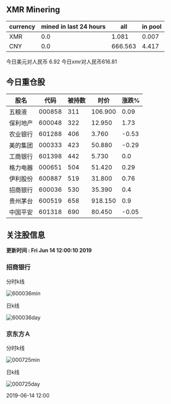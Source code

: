 ## XMR Minering

|currency|mined in last 24 hours|all|in pool|
|---|---|---|---|
|XMR|0.0|1.081|0.007|
|CNY|0.0|666.563|4.417|

今日美元对人民币 6.92	今日xmr对人民币616.81


## 今日重仓股 

|股名|代码|被持数|时价|涨跌%|
|---|---|---|---|---|
|五粮液|000858|311|106.900|0.09|
|保利地产|600048|322|12.950|1.73|
|农业银行|601288|406|3.760|-0.53|
|美的集团|000333|423|50.880|-0.29|
|工商银行|601398|442|5.730|0.0|
|格力电器|000651|504|51.420|0.29|
|伊利股份|600887|519|31.800|0.76|
|招商银行|600036|530|35.390|0.4|
|贵州茅台|600519|658|918.150|0.9|
|中国平安|601318|690|80.450|-0.05|

## 关注股信息
**更新时间 : Fri Jun 14 12:00:10 2019**
### 招商银行 
分时k线

![600036min](http://image.sinajs.cn/newchart/min/n/sh600036.gif)

日k线

![600036day](http://image.sinajs.cn/newchart/daily/n/sh600036.gif)

### 京东方Ａ 
分时k线

![000725min](http://image.sinajs.cn/newchart/min/n/sz000725.gif)

日k线

![000725day](http://image.sinajs.cn/newchart/daily/n/sz000725.gif)

2019-06-14 12:00